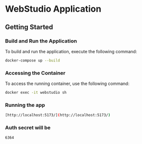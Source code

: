 
# WebStudio Application

## Getting Started

### Build and Run the Application

To build and run the application, execute the following command:

```sh
docker-compose up --build
```

### Accessing the Container

To access the running container, use the following command:

```sh
docker exec -it webstudio sh
```

### Running the app

```sh
[http://localhost:5173/](http://localhost:5173/)
```
### Auth secret will be
```sh
6364
```

